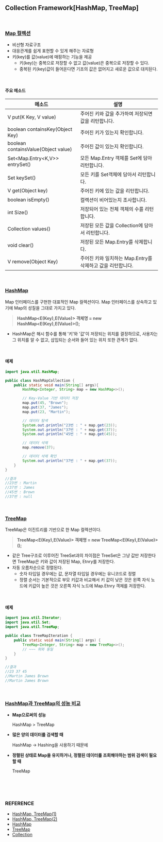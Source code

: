 ## Collection Framework[HashMap, TreeMap]

<br/>

### <u>Map 컬렉션</u>

* 비선형 자료구조
* 대응관계를 쉽게 표현할 수 있게 해주는 자료형
* 키(key)를 값(value)에 매핑하는 기능을 제공
  * 키(key)는 중복으로 저장할 수 없고 값(value)은 중복으로 저장할 수 있다.
  * 중복된 키(key)값이 들어온다면 기조의 값은 없어지고 새로운 값으로 대치된다.

<br/>

#### 주요 메소드

| 메소드                              | 설명                                                       |
| ----------------------------------- | ---------------------------------------------------------- |
| V put(K Key, V value)               | 주어진 키와 값을 추가하여 저장되면 값을 리턴합니다.        |
| boolean containsKey(Object Key)     | 주어진 키가 있는지 확인합니다.                             |
| boolean containsValue(Object value) | 주어진 값이 있는지 확인합니다.                             |
| Set<Map.Entry<K,V>> entrySet()      | 모든 Map.Entry 객체를 Set에 담아 리턴합니다.               |
| Set<K> keySet()                     | 모든 키를 Set객체에 담아서 리턴합니다.                     |
| V get(Object key)                   | 주어진 키에 있는 값을 리턴합니다.                          |
| boolean isEmpty()                   | 컬렉션이 비어있는지 조사합니다.                            |
| int Size()                          | 저장되어 있는 전체 객체의 수를 리턴합니다.                 |
| Collection<V> values()              | 저장된 모든 값을 Collection에 담아서 리턴합니다.           |
| void clear()                        | 저장된 모든 Map.Entry를 삭제합니다.                        |
| V remove(Object Key)                | 주어진 키와 일치하는 Map.Entry를 삭제하고 값을 리턴합니다. |

<br/>

### <u>HashMap</u>

Map 인터페이스를 구현한 대표적인 Map 컬렉션이다. Map 인터페이스를 상속하고 있기에 Map의 성질을 그대로 가지고 있다.

>  **HashMap<E(Key),E(Value)> 객체명 = new HashMap<E(Key),E(Value)>();**

* HashMap은 해시 함수를 통해 '키'와 '값'이 저장되는 위치를 결정하므로, 사용자는 그 위치를 알 수 없고, 삽입되는 순서와 들어 있는 위치 또한 관계가 없다.

<br/>

#### 예제

~~~~java
import java.util.HashMap;

public class HashMapCollection {
    public static void main(String[] args){
        HashMap<Integer, String> map = new HashMap<>();

        // Key-Value 기반 데이터 저장
        map.put(45, "Brown");
        map.put(37, "James");
        map.put(23, "Martin");

        // 데이터 탐색
        System.out.println("23번 : " + map.get(23));
        System.out.println("37번 : " + map.get(37));
        System.out.println("45번 : " + map.get(45));

        // 데이터 삭제
        map.remove(37);

        // 데이터 삭제 확인
        System.out.println("37번 : " + map.get(37));
    }
}

//결과
//23번 : Martin
//37번 : James
//45번 : Brown
//37번 : null
~~~~

<br/>

### <u>TreeMap</u>

TreeMap은 이진트리를 기반으로 한 Map 컬렉션이다.

>  **TreeMap<E(Key),E(Value)> 객체명 = new TreeMap<E(Key),E(Value)>();**

* 같은 Tree구조로 이루어진 TreeSet과의 차이점은 TreeSet은 그냥 값만 저장한다면 TreeMap은 키와 값이 저장된 Map, Etnry를 저장한다.
* 자동 오름차순으로 정렬된다.
  * 숫자 타입일 경우에는 값, 문자열 타입일 경우에는 유니코드로 정렬
  * 정렬 순서는 기본적으로 부모 키값과 비교해서 키 값이 낮은 것은 왼쪽 자식 노드에 키값이 높은 것은 오른쪽 자식 노드에 Map.Etnry 객체를 저장한다.

<br/>

#### 예제

~~~~java
import java.util.Iterator;
import java.util.Set;
import java.util.TreeMap;

public class TreeMapIteration {
    public static void main(String[] args) {
        TreeMap<Integer, String> map = new TreeMap<>();
        // ~~~ 위와 동일 
    }
}

//결과
//23 37 45
//Martin James Brown
//Martin James Brown
~~~~

<br/>



### <u>HashMap과 TreeMap의 성능 비교</u>

* **Map으로써의 성능**

  HashMap > TreeMap

* **많은 양의 데이터를 검색할 때**

  HashMap → Hashing을 사용하기 때문에

* **정렬된 상태로 Map을 유지하거나, 정렬된 데이터를 조회해야하는 범위 검색이 필요할 때**

  TreeMap

<br/>

<br/>

<br/>

### REFERENCE

* [HashMap, TreeMap(1)](https://github.com/fake-developers/1st/blob/JYJ-06/JYJ/HashMapAndTreeMap.md)
* [HashMap, TreeMap(2)](https://github.com/fake-developers/1st/blob/KJY-06/KJY/%5BJAVA%5D%20%EC%BB%AC%EB%A0%89%EC%85%98%20%ED%94%84%EB%A0%88%EC%9E%84%EC%9B%8C%ED%81%AC%20-%20Map%20%EC%BB%AC%EB%A0%89%EC%85%98.md)
* [HashMap](https://coding-factory.tistory.com/556?category=758267)
* [TreeMap](https://coding-factory.tistory.com/557?category=758267)
* [Collection](https://coding-factory.tistory.com/550)

